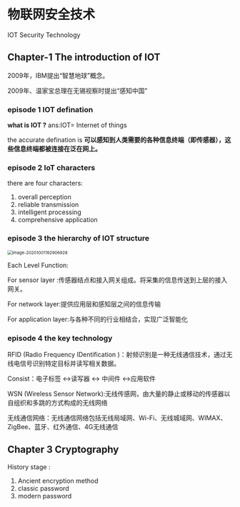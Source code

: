 # 物联网安全技术

IOT Security Technology

## Chapter-1 The introduction of IOT

2009年，IBM提出“智慧地球”概念。

2009年、温家宝总理在无锡视察时提出“感知中国”

### episode 1 IOT defination

**what is IOT ?** ans:IOT= Internet of things

the accurate defination is **可以感知到人类需要的各种信息终端（即传感器），这些信息终端都被连接在泛在网上。**

### episode 2 IoT characters

there are four characters:

1. overall perception
2. reliable transmission
3. intelligent processing
4. comprehensive application

### episode 3 the hierarchy of IOT structure

<img src="C:\Users\Racher\AppData\Roaming\Typora\typora-user-images\image-20201001192906928.png" alt="image-20201001192906928" style="zoom:67%;" />

Each Level Function:

For sensor layer :传感器结点和接入网关组成。将采集的信息传送到上层的接入网关。

For network layer:提供应用层和感知层之间的信息传输

For application layer:与各种不同的行业相结合，实现广泛智能化

### episode 4 the key technology

RFID (Radio Frequency IDentification )：射频识别是一种无线通信技术，通过无线电信号识别特定目标并读写相关数据。

Consist：电子标签 <->读写器 <-> 中间件 <->应用软件

WSN (Wireless Sensor Network):无线传感网，由大量的静止或移动的传感器以自组织和多跳的方式构成的无线网络

无线通信网络：无线通信网络包括无线局域网、Wi-Fi、无线城域网、WIMAX、ZigBee、蓝牙、红外通信、4G无线通信









## Chapter 3 Cryptography

History stage :

1. Ancient encryption method 
2. classic password
3. modern password









